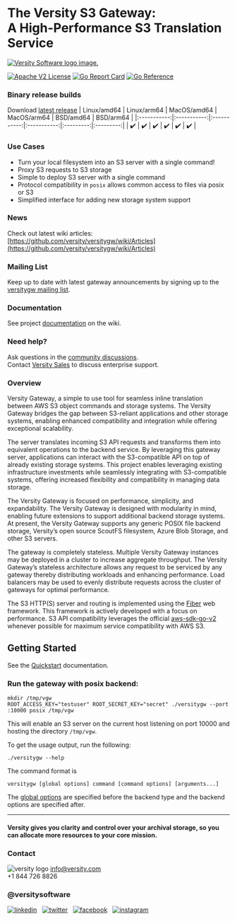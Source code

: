 # The Versity S3 Gateway:<br/>A High-Performance S3 Translation Service

<picture>
  <source media="(prefers-color-scheme: dark)" srcset="https://github.com/versity/versitygw/blob/assets/assets/logo-white.svg">
  <source media="(prefers-color-scheme: light)" srcset="https://github.com/versity/versitygw/blob/assets/assets/logo.svg">
  <a href="https://www.versity.com"><img alt="Versity Software logo image." src="https://github.com/versity/versitygw/blob/assets/assets/logo.svg"></a>
</picture>

 [![Apache V2 License](https://img.shields.io/badge/license-Apache%20V2-blue.svg)](https://github.com/versity/versitygw/blob/main/LICENSE) [![Go Report Card](https://goreportcard.com/badge/github.com/versity/versitygw)](https://goreportcard.com/report/github.com/versity/versitygw) [![Go Reference](https://pkg.go.dev/badge/github.com/versity/versitygw.svg)](https://pkg.go.dev/github.com/versity/versitygw)

### Binary release builds
Download [latest release](https://github.com/versity/versitygw/releases)
 | Linux/amd64 | Linux/arm64 | MacOS/amd64 | MacOS/arm64 | BSD/amd64 | BSD/arm64 |
 |:-----------:|:-----------:|:-----------:|:-----------:|:---------:|:---------:|
 |    ✔️    |  ✔️  |   ✔️   |  ✔️   |  ✔️   |  ✔️   |
 
### Use Cases
* Turn your local filesystem into an S3 server with a single command!
* Proxy S3 requests to S3 storage
* Simple to deploy S3 server with a single command
* Protocol compatibility in `posix` allows common access to files via posix or S3
* Simplified interface for adding new storage system support

### News
Check out latest wiki articles: [https://github.com/versity/versitygw/wiki/Articles](https://github.com/versity/versitygw/wiki/Articles)

### Mailing List
Keep up to date with latest gateway announcements by signing up to the [versitygw mailing list](https://www.versity.com/products/versitygw#signup).

### Documentation
See project [documentation](https://github.com/versity/versitygw/wiki) on the wiki.

### Need help?
Ask questions in the [community discussions](https://github.com/versity/versitygw/discussions).
<br>
Contact [Versity Sales](https://www.versity.com/contact/) to discuss enterprise support.

### Overview
Versity Gateway, a simple to use tool for seamless inline translation between AWS S3 object commands and storage systems. The Versity Gateway bridges the gap between S3-reliant applications and other storage systems, enabling enhanced compatibility and integration while offering exceptional scalability.

The server translates incoming S3 API requests and transforms them into equivalent operations to the backend service. By leveraging this gateway server, applications can interact with the S3-compatible API on top of already existing storage systems. This project enables leveraging existing infrastructure investments while seamlessly integrating with S3-compatible systems, offering increased flexibility and compatibility in managing data storage.

The Versity Gateway is focused on performance, simplicity, and expandability. The Versity Gateway is designed with modularity in mind, enabling future extensions to support additional backend storage systems. At present, the Versity Gateway supports any generic POSIX file backend storage, Versity’s open source ScoutFS filesystem, Azure Blob Storage, and other S3 servers.  

The gateway is completely stateless. Multiple Versity Gateway instances may be deployed in a cluster to increase aggregate throughput. The Versity Gateway’s stateless architecture allows any request to be serviced by any gateway thereby distributing workloads and enhancing performance. Load balancers may be used to evenly distribute requests across the cluster of gateways for optimal performance. 

The S3 HTTP(S) server and routing is implemented using the [Fiber](https://gofiber.io) web framework.  This framework is actively developed with a focus on performance.  S3 API compatibility leverages the official [aws-sdk-go-v2](https://github.com/aws/aws-sdk-go-v2) whenever possible for maximum service compatibility with AWS S3. 

## Getting Started
See the [Quickstart](https://github.com/versity/versitygw/wiki/Quickstart) documentation.

### Run the gateway with posix backend:

```
mkdir /tmp/vgw
ROOT_ACCESS_KEY="testuser" ROOT_SECRET_KEY="secret" ./versitygw --port :10000 posix /tmp/vgw
```
This will enable an S3 server on the current host listening on port 10000 and hosting the directory `/tmp/vgw`.

To get the usage output, run the following:

```
./versitygw --help
```

The command format is

```
versitygw [global options] command [command options] [arguments...]
```
The [global options](https://github.com/versity/versitygw/wiki/Global-Options) are specified before the backend type and the backend options are specified after.

***

#### Versity gives you clarity and control over your archival storage, so you can allocate more resources to your core mission.

### Contact
![versity logo](https://www.versity.com/wp-content/uploads/2022/12/cropped-android-chrome-512x512-1-32x32.png)
info@versity.com <br />
+1 844 726 8826

### @versitysoftware 
[![linkedin](https://github.com/versity/versitygw/blob/assets/assets/linkedin.jpg)](https://www.linkedin.com/company/versity/) &nbsp; 
[![twitter](https://github.com/versity/versitygw/blob/assets/assets/twitter.jpg)](https://twitter.com/VersitySoftware) &nbsp;
[![facebook](https://github.com/versity/versitygw/blob/assets/assets/facebook.jpg)](https://www.facebook.com/versitysoftware) &nbsp;
[![instagram](https://github.com/versity/versitygw/blob/assets/assets/instagram.jpg)](https://www.instagram.com/versitysoftware/) &nbsp;

